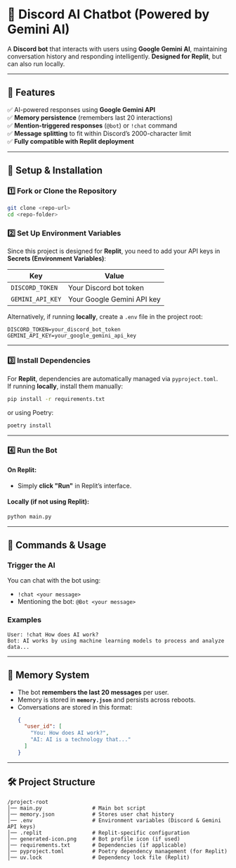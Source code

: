 # 🤖 Discord AI Chatbot (Powered by Gemini AI)

A **Discord bot** that interacts with users using **Google Gemini AI**, maintaining conversation history and responding intelligently. **Designed for Replit**, but can also run locally.

---

## 📌 Features
✅ AI-powered responses using **Google Gemini API**  
✅ **Memory persistence** (remembers last 20 interactions)  
✅ **Mention-triggered responses** (`@bot`) or `!chat` command  
✅ **Message splitting** to fit within Discord’s 2000-character limit  
✅ **Fully compatible with Replit deployment**  

---

## 🚀 Setup & Installation

### **1️⃣ Fork or Clone the Repository**
```sh
git clone <repo-url>
cd <repo-folder>
```

### **2️⃣ Set Up Environment Variables**
Since this project is designed for **Replit**, you need to add your API keys in **Secrets (Environment Variables)**:

| Key             | Value                           |
|----------------|--------------------------------|
| `DISCORD_TOKEN` | Your Discord bot token        |
| `GEMINI_API_KEY` | Your Google Gemini API key   |

Alternatively, if running **locally**, create a `.env` file in the project root:
```env
DISCORD_TOKEN=your_discord_bot_token
GEMINI_API_KEY=your_google_gemini_api_key
```

---

### **3️⃣ Install Dependencies**
For **Replit**, dependencies are automatically managed via `pyproject.toml`.  
If running **locally**, install them manually:
```sh
pip install -r requirements.txt
```
or using Poetry:
```sh
poetry install
```

---

### **4️⃣ Run the Bot**
#### **On Replit:**  
- Simply **click "Run"** in Replit’s interface.

#### **Locally (if not using Replit):**  
```sh
python main.py
```

---

## 📡 Commands & Usage

### **Trigger the AI**
You can chat with the bot using:  
- `!chat <your message>`  
- Mentioning the bot: `@Bot <your message>`  

### **Examples**
```
User: !chat How does AI work?
Bot: AI works by using machine learning models to process and analyze data...
```

---

## 📝 Memory System
- The bot **remembers the last 20 messages** per user.
- Memory is stored in **`memory.json`** and persists across reboots.
- Conversations are stored in this format:
  ```json
  {
    "user_id": [
      "You: How does AI work?",
      "AI: AI is a technology that..."
    ]
  }
  ```

---

## 🛠 Project Structure
```
/project-root
│── main.py                # Main bot script
│── memory.json            # Stores user chat history
│── .env                   # Environment variables (Discord & Gemini API keys)
│── .replit                # Replit-specific configuration
│── generated-icon.png     # Bot profile icon (if used)
│── requirements.txt       # Dependencies (if applicable)
│── pyproject.toml         # Poetry dependency management (for Replit)
│── uv.lock                # Dependency lock file (Replit)
```
